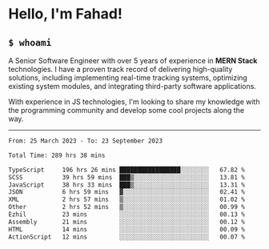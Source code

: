 <h1>Hello, I'm Fahad!</h1>

<h2><code>$ whoami</code></h2>

A Senior Software Engineer with over 5 years of experience in **MERN Stack** technologies. I have a proven track record of delivering high-quality solutions, including implementing real-time tracking systems, optimizing existing system modules, and integrating third-party software applications.

With experience in JS technologies, I'm looking to share my knowledge with the programming community and develop some cool projects along the way.

---

<!--START_SECTION:waka-->

```txt
From: 25 March 2023 - To: 23 September 2023

Total Time: 289 hrs 38 mins

TypeScript     196 hrs 26 mins █████████████████░░░░░░░░   67.82 %
SCSS           39 hrs 59 mins  ███▒░░░░░░░░░░░░░░░░░░░░░   13.81 %
JavaScript     38 hrs 33 mins  ███▒░░░░░░░░░░░░░░░░░░░░░   13.31 %
JSON           6 hrs 59 mins   ▓░░░░░░░░░░░░░░░░░░░░░░░░   02.41 %
XML            2 hrs 57 mins   ▒░░░░░░░░░░░░░░░░░░░░░░░░   01.02 %
Other          2 hrs 52 mins   ▒░░░░░░░░░░░░░░░░░░░░░░░░   00.99 %
Ezhil          23 mins         ░░░░░░░░░░░░░░░░░░░░░░░░░   00.13 %
Assembly       21 mins         ░░░░░░░░░░░░░░░░░░░░░░░░░   00.12 %
HTML           14 mins         ░░░░░░░░░░░░░░░░░░░░░░░░░   00.09 %
ActionScript   12 mins         ░░░░░░░░░░░░░░░░░░░░░░░░░   00.07 %
```

<!--END_SECTION:waka-->

<!--
**heyFahad/heyFahad** is a ✨ _special_ ✨ repository because its `README.md` (this file) appears on your GitHub profile.

Here are some ideas to get you started:

- 🔭 I’m currently working on ...
- 🌱 I’m currently learning ...
- 👯 I’m looking to collaborate on ...
- 🤔 I’m looking for help with ...
- 💬 Ask me about ...
- 📫 How to reach me: ...
- 😄 Pronouns: ...
- ⚡ Fun fact: ...
-->
